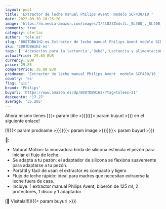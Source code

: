 ```yaml
---
layout: post
title: 'Extractor de leche manual Philips Avent  modelo SCF430/10 '
date: 2022-09-30 10:26:20
image: 'https://m.media-amazon.com/images/I/41O23ZmdvlL._SL500_._SL400_.jpg'
comments: true
category: ofertas
author: 'tole.es'
slug: 'B08TDBW1H2-es Extractor de leche manual Philips Avent modelo SCF430/10'
sku: 'B08TDBW1H2-es'
tags: [ 'Accesorios para la lactancia','Bebé','Lactancia y alimentación','Sacaleches','avent','philips','🇪🇸', ]
actualPrice: 29.85 EUR
currency: EUR
price: 29.85
comparePrice: 36.08 EUR
prodname: 'Extractor de leche manual Philips Avent  modelo SCF430/10 '
country: 'es'
flag: '🇪🇸'
brand: 'Philips'
buyurl: 'https://www.amazon.es/dp/B08TDBW1H2/?tag=tolees-21'
descuento: '17.27'
average: '35.205'
---
```


Ahora mismo tienes [{{< param title >}}]({{< param buyurl >}}) en el siguiente enlace!

[![{{< param prodname >}}]({{< param image >}})]({{< param buyurl >}})

🔎:

- Natural Motion: la innovadora brida de silicona estimula el pezón para iniciar el flujo de leche.
- Se adapta a tu pezón: el adaptador de silicona se flexiona suavemente para adaptarse a tu pezón.
- Portátil y fácil de usar: el extractor es compacto y ligero
- Flujo de leche rápido: ideal para madres que necesitan extraerse la leche fuera de casa.
- Incluye: 1 extractor manual Philips Avent, biberón de 125 ml, 2 protectores, 1 disco y 1 adaptador

[🛒 Visítala!!!]({{< param buyurl >}})
